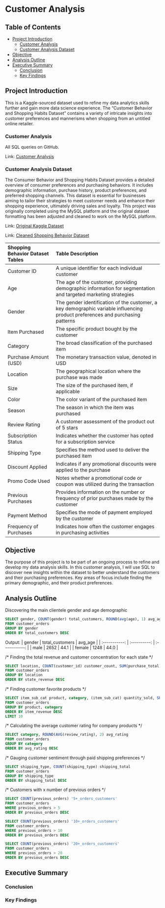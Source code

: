 # Customer Analysis

## Table of Contents

- [Project Introduction](#project-introduction)
    - [Customer Analysis](#customer-analysis)
    - [Customer Analysis Dataset](#customer-analysis-dataset)
- [Objective](#objective)
- [Analysis Outline](#analysis-outline)
- [Executive Summary](#executive-summary)
    - [Conclusion](#conclusion)
    - [Key Findings](#key-findings)

## Project Introduction

This is a Kaggle-sourced dataset used to refine my data analytics skills further and gain more data science experience. The “Customer Behavior and Shopping Habits Dataset” contains a variety of intricate insights into customer preferences and mannerisms when shopping from an untitled online retailer.

### Customer Analysis
All SQL queries on GitHub.

Link: [Customer Analysis](https://github.com/jasondo-da/SQL_Portfolio/blob/main/customer_analysis/queries.sql)

### Customer Analysis Dataset

The Consumer Behavior and Shopping Habits Dataset provides a detailed overview of consumer preferences and purchasing behaviors. It includes demographic information, purchase history, product preferences, and preferred shopping channels. This dataset is essential for businesses aiming to tailor their strategies to meet customer needs and enhance their shopping experience, ultimately driving sales and loyalty. This project was originally completed using the MySQL platform and the original dataset formatting has been adjusted and cleaned to work on the MySQL platform.

Link: [Original Kaggle Dataset](https://www.kaggle.com/datasets/zeesolver/consumer-behavior-and-shopping-habits-dataset/)

Link: [Cleaned Shopping Behavior Dataset](https://github.com/jasondo-da/SQL_Portfolio/blob/main/customer_analysis/sb_clean.csv)

| Shopping Behavior Dataset Tables | Table Description |
| :------------- | :------------ |
| Customer ID | A unique identifier for each individual customer |
| Age | The age of the customer, providing demographic information for segmentation and targeted marketing strategies |
| Gender | The gender identification of the customer, a key demographic variable influencing product preferences and purchasing patterns |
| Item Purchased | The specific product bought by the customer |
| Category | The broad classification of the purchased item |
| Purchase Amount (USD) | The monetary transaction value, denoted in USD |
| Location | The geographical location where the purchase was made |
| Size | The size of the purchased item, if applicable |
| Color | The color variant of the purchased item |
| Season | The season in which the item was purchased |
| Review Rating | A customer assessment of the product out of 5 stars |
| Subscription Status | Indicates whether the customer has opted for a subscription service |
| Shipping Type | Specifies the method used to deliver the purchased item |
| Discount Applied | Indicates if any promotional discounts were applied to the purchase |
| Promo Code Used | Notes whether a promotional code or coupon was utilized during the transaction |
| Previous Purchases | Provides information on the number or frequency of prior purchases made by the customer |
| Payment Method | Specifies the mode of payment employed by the customer |
| Frequency of Purchases | Indicates how often the customer engages in purchasing activities | 

## Objective

The purpose of this project is to be part of an ongoing process to refine and develop my data analysis skills. In this customer analysis, I will use SQL to discover new insights within the dataset to better understand the customers and their purchasing preferences. Key areas of focus include finding the primary demographic, and their product preferences.

## Analysis Outline

Discovering the main clientele gender and age demographic

```sql
SELECT gender, COUNT(gender) total_customers, ROUND(avg(age), 1) avg_age
FROM customer_orders
GROUP BY gender
ORDER BY total_customers DESC
```

Output:
| gender | total_customers | avg_age | 
| :-----------: | :----------: | :-----------: |
| male | 2652 | 44.1 |
| female | 1248 | 44.0 |

 
/* Finding the total revenue and customer concentration for each state */

```sql
SELECT location, COUNT(customer_id) customer_count, SUM(purchase_total) state_revenue
FROM customer_orders
GROUP BY location
ORDER BY state_revenue DESC
```

/* Finding customer favorite products */

```sql
SELECT item_sub_cat product, category, (item_sub_cat) quantity_sold, SUM(purchase_total) item_revenue
FROM customer_orders
GROUP BY product, category
ORDER BY item_revenue DESC
LIMIT 10
```

/* Calculating the average customer rating for company products */

```sql
SELECT category, ROUND(AVG(review_rating), 2) avg_rating
FROM customer_orders
GROUP BY category
ORDER BY avg_rating DESC
```
	
/* Gauging customer sentiment through paid shipping preferences */

```sql	
SELECT shipping_type, COUNT(shipping_type) shipping_total
FROM customer_orders
GROUP BY shipping_type
ORDER BY shipping_total DESC
```
	
/* Customers with x number of previous orders */

```sql
SELECT COUNT(previous_orders) '5+_orders_customers'
FROM customer_orders
WHERE previous_orders > 5
ORDER BY previous_orders DESC
```

```sql
SELECT COUNT(previous_orders) '10+_orders_customers'
FROM customer_orders
WHERE previous_orders > 10
ORDER BY previous_orders DESC
```

```sql
SELECT COUNT(previous_orders) '20+_orders_customers'
FROM customer_orders
WHERE previous_orders > 20
ORDER BY previous_orders DESC
```

## Executive Summary

### Conclusion


### Key Findings



